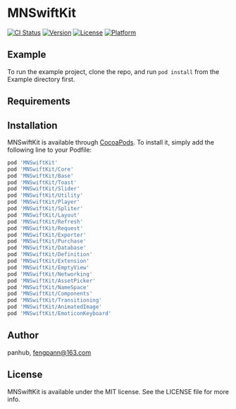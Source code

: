 # MNSwiftKit

[![CI Status](https://img.shields.io/travis/panhub/MNSwiftKit.svg?style=flat)](https://travis-ci.org/mellow/MNSwiftKit)
[![Version](https://img.shields.io/cocoapods/v/MNSwiftKit.svg?style=flat)](https://cocoapods.org/pods/MNSwiftKit)
[![License](https://img.shields.io/cocoapods/l/MNSwiftKit.svg?style=flat)](https://cocoapods.org/pods/MNSwiftKit)
[![Platform](https://img.shields.io/cocoapods/p/MNSwiftKit.svg?style=flat)](https://cocoapods.org/pods/MNSwiftKit)

## Example

To run the example project, clone the repo, and run `pod install` from the Example directory first.

## Requirements

## Installation

MNSwiftKit is available through [CocoaPods](https://cocoapods.org). To install
it, simply add the following line to your Podfile:

```ruby
pod 'MNSwiftKit'
pod 'MNSwiftKit/Core'
pod 'MNSwiftKit/Base'
pod 'MNSwiftKit/Toast'
pod 'MNSwiftKit/Slider'
pod 'MNSwiftKit/Utility'
pod 'MNSwiftKit/Player'
pod 'MNSwiftKit/Spliter'
pod 'MNSwiftKit/Layout'
pod 'MNSwiftKit/Refresh'
pod 'MNSwiftKit/Request'
pod 'MNSwiftKit/Exporter'
pod 'MNSwiftKit/Purchase'
pod 'MNSwiftKit/Database'
pod 'MNSwiftKit/Definition'
pod 'MNSwiftKit/Extension'
pod 'MNSwiftKit/EmptyView'
pod 'MNSwiftKit/Networking'
pod 'MNSwiftKit/AssetPicker'
pod 'MNSwiftKit/NameSpace'
pod 'MNSwiftKit/Components'
pod 'MNSwiftKit/Transitioning'
pod 'MNSwiftKit/AnimatedImage'
pod 'MNSwiftKit/EmoticonKeyboard'
```

## Author

panhub, fengpann@163.com

## License

MNSwiftKit is available under the MIT license. See the LICENSE file for more info.
